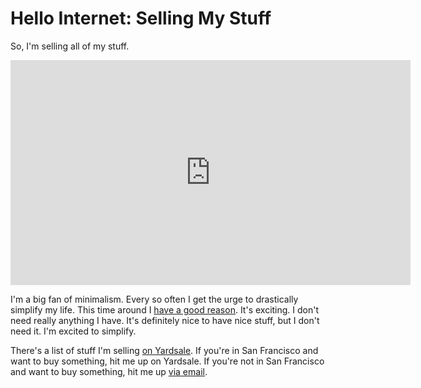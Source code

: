 # Hello Internet: Selling My Stuff

So, I'm selling all of my stuff.

<div class="video vimeo wide"><iframe src="http://player.vimeo.com/video/39521434?title=0&amp;byline=0&amp;portrait=0&amp;color=f05b35" width="640" height="360" frameborder="0" webkitAllowFullScreen mozallowfullscreen allowFullScreen></iframe></div>

I'm a big fan of minimalism. Every so often I get the urge to drastically simplify my life. This time around I [have a good reason](http://soff.es/here-we-go-again). It's exciting. I don't need really anything I have. It's definitely nice to have nice stuff, but I don't need it. I'm excited to simplify.

There's a list of stuff I'm selling [on Yardsale](https://www.getyardsale.com/users/4041). If you're in San Francisco and want to buy something, hit me up on Yardsale. If you're not in San Francisco and want to buy something, hit me up [via email](mailto:sam@soff.es).
